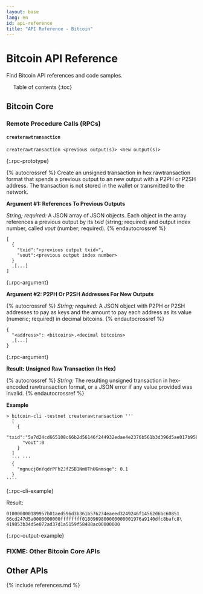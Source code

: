 ```yaml
---
layout: base
lang: en
id: api-reference
title: "API Reference - Bitcoin"
---
```


# Bitcoin API Reference

<p class="summary">Find Bitcoin API references and code samples.</p>

<div markdown="1" id="toc" class="toc"><div markdown="1">

* Table of contents
{:toc}

</div></div>
<!--#md#<div markdown="1" class="toccontent">#md#-->

## Bitcoin Core

<!-- TODO, Relevant links:
-- * https://en.bitcoin.it/wiki/Original_Bitcoin_client/API_Calls_list
-- * https://en.bitcoin.it/wiki/API_reference_(JSON-RPC)
-->

### Remote Procedure Calls (RPCs)


#### `createrawtransaction`

~~~
createrawtransaction <previous output(s)> <new output(s)>
~~~
{:.rpc-prototype}

{% autocrossref %}
Create an unsigned transaction in hex rawtransaction format that spends a
previous output to an new output with a P2PH or P2SH address. The
transaction is not stored in the wallet or transmitted to the network.


**Argument #1: References To Previous Outputs**

*String; required:* A JSON array of JSON objects. Each object in the
array references a previous output by its *txid* (string; required) and
output index number, called *vout* (number; required).
{% endautocrossref %}

~~~
[
  {
    "txid":"<previous output txid>",
    "vout":<previous output index number>
  }
  ,[...]
]
~~~
{:.rpc-argument}

**Argument #2: P2PH Or P2SH Addresses For New Outputs**

{% autocrossref %}
*String; required:* A JSON object with P2PH or P2SH addresses to pay as
keys and the amount to pay each address as its value (numeric; required)
in decimal bitcoins.
{% endautocrossref %}

~~~
{
  "<address>": <bitcoins>.<decimal bitcoins>
  ,[...]
}
~~~
{:.rpc-argument}

**Result: Unsigned Raw Transaction (In Hex)**

{% autocrossref %}
*String:* The resulting unsigned transaction in hex-encoded
rawtransaction format, or a JSON error if any value provided was invalid.
{% endautocrossref %}

**Example**

~~~
> bitcoin-cli -testnet createrawtransaction '''
  [
    { 
      "txid":"5a7d24cd665108c66b2d56146f244932edae4e2376b561b3d396d5ae017b9589", 
      "vout":0 
    } 
  ]
  ''' '''
  { 
    "mgnucj8nYqdrPFh2JfZSB1NmUThUGnmsqe": 0.1 
  }
''''
~~~
{:.rpc-cli-example}

Result:

~~~
010000000189957b01aed596d3b361b576234eaeed3249246f14562d6bc60851
66cd247d5a0000000000ffffffff0180969800000000001976a9140dfc8bafc8\
419853b34d5e072ad37d1a5159f58488ac00000000
~~~
{:.rpc-output-example}

### FIXME: Other Bitcoin Core APIs

## Other APIs
   

<!--#md#</div>#md#-->
{% include references.md %}
<script>updateToc();</script>
